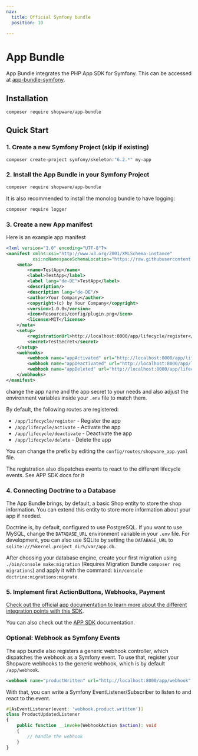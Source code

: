 ```yaml
---
nav:
  title: Official Symfony bundle
  position: 10

---
```


# App Bundle

App Bundle integrates the PHP App SDK for Symfony. This can be accessed at [app-bundle-symfony](https://github.com/shopware/app-bundle-symfony).

## Installation

```bash
composer require shopware/app-bundle
```

## Quick Start

### 1. Create a new Symfony Project (skip if existing)

```bash
composer create-project symfony/skeleton:"6.2.*" my-app
```

### 2. Install the App Bundle in your Symfony Project

```bash
composer require shopware/app-bundle
```

It is also recommended to install the monolog bundle to have logging:

```bash
composer require logger
```

### 3. Create a new App manifest

Here is an example app manifest

```xml
<?xml version="1.0" encoding="UTF-8"?>
<manifest xmlns:xsi="http://www.w3.org/2001/XMLSchema-instance"
          xsi:noNamespaceSchemaLocation="https://raw.githubusercontent.com/shopware/platform/trunk/src/Core/Framework/App/Manifest/Schema/manifest-2.0.xsd">
    <meta>
        <name>TestApp</name>
        <label>TestApp</label>
        <label lang="de-DE">TestApp</label>
        <description/>
        <description lang="de-DE"/>
        <author>Your Company</author>
        <copyright>(c) by Your Company</copyright>
        <version>1.0.0</version>
        <icon>Resources/config/plugin.png</icon>
        <license>MIT</license>
    </meta>
    <setup>
        <registrationUrl>http://localhost:8000/app/lifecycle/register</registrationUrl>
        <secret>TestSecret</secret>
    </setup>
    <webhooks>
        <webhook name="appActivated" url="http://localhost:8000/app/lifecycle/activate" event="app.activated"/>
        <webhook name="appDeactivated" url="http://localhost:8000/app/lifecycle/deactivate" event="app.deactivated"/>
        <webhook name="appDeleted" url="http://localhost:8000/app/lifecycle/delete" event="app.deleted"/>
    </webhooks>
</manifest>
```

change the app name and the app secret to your needs
and also adjust the environment variables inside your `.env` file to match them.

By default, the following routes are registered:

* `/app/lifecycle/register` - Register the app
* `/app/lifecycle/activate` - Activate the app
* `/app/lifecycle/deactivate` - Deactivate the app
* `/app/lifecycle/delete` - Delete the app

You can change the prefix by editing the `config/routes/shopware_app.yaml` file.

The registration also dispatches events to react to the different lifecycle events. See APP SDK docs for it

### 4. Connecting Doctrine to a Database

The App Bundle brings, by default, a basic Shop entity to store the shop information.
You can extend this entity to store more information about your app if needed.

Doctrine is, by default, configured to use PostgreSQL. If you want to use MySQL, change the `DATABASE_URL` environment variable in your `.env` file.
For development, you can also use SQLite by setting the `DATABASE_URL` to `sqlite:///%kernel.project_dir%/var/app.db`.

After choosing your database engine, create your first migration using `./bin/console make:migration` (Requires Migration Bundle `composer req migrations`) and apply it with the command: `bin/console doctrine:migrations:migrate`.

### 5. Implement first ActionButtons, Webhooks, Payment

[Check out the official app documentation to learn more about the different integration points with this SDK](/docs/guides/plugins/apps).

You can also check out the [APP SDK](https://github.com/shopware/app-php-sdk) documentation.

### Optional: Webhook as Symfony Events

The app bundle also registers a generic webhook controller, which dispatches the webhook as a Symfony event.
To use that, register your Shopware webhooks to the generic webhook, which is by default `/app/webhook`.

```xml
<webhook name="productWritten" url="http://localhost:8000/app/webhook" event="product.written"/>
```

With that, you can write a Symfony EventListener/Subscriber to listen to and react to the event.

```php
#[AsEventListener(event: 'webhook.product.written')]
class ProductUpdatedListener
{
    public function __invoke(WebhookAction $action): void
    {
        // handle the webhook
    }
}
```
